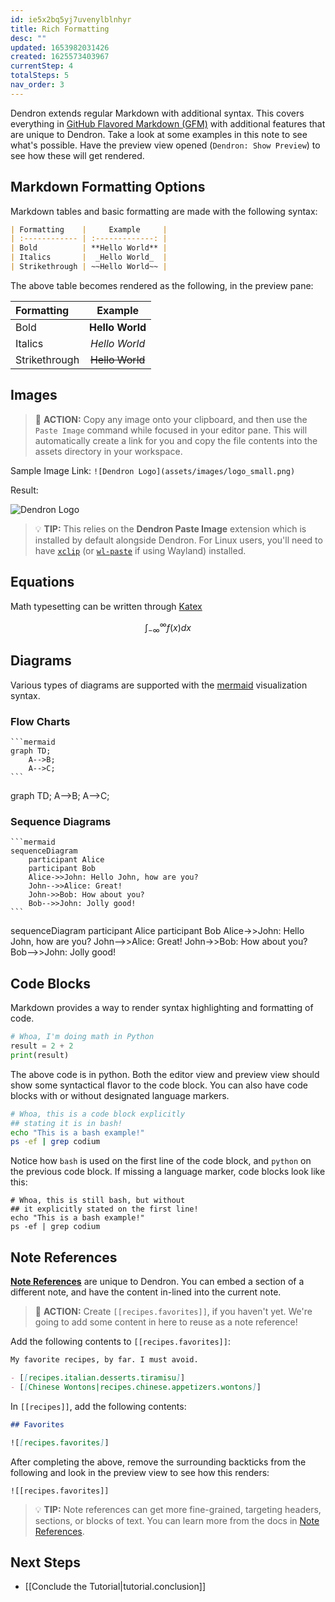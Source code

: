 ```yaml
---
id: ie5x2bq5yj7uvenylblnhyr
title: Rich Formatting
desc: ""
updated: 1653982031426
created: 1625573403967
currentStep: 4
totalSteps: 5
nav_order: 3
---
```


Dendron extends regular Markdown with additional syntax. This covers everything in [GitHub Flavored Markdown (GFM)](https://github.github.com/gfm/) with additional features that are unique to Dendron. Take a look at some examples in this note to see what's possible. Have the preview view opened (`Dendron: Show Preview`) to see how these will get rendered.

## Markdown Formatting Options

Markdown tables and basic formatting are made with the following syntax:

```markdown
| Formatting    |     Example     |
| :------------ | :-------------: |
| Bold          | **Hello World** |
| Italics       |  _Hello World_  |
| Strikethrough | ~~Hello World~~ |
```

The above table becomes rendered as the following, in the preview pane:

| Formatting    |     Example     |
| :------------ | :-------------: |
| Bold          | **Hello World** |
| Italics       |  _Hello World_  |
| Strikethrough | ~~Hello World~~ |

## Images

> 🌱 **ACTION:** Copy any image onto your clipboard, and then use the `Paste Image` command while focused in your editor pane. This will automatically create a link for you and copy the file contents into the assets directory in your workspace.

Sample Image Link: `![Dendron Logo](assets/images/logo_small.png)`

Result:

![Dendron Logo](https://org-dendron-public-assets.s3.amazonaws.com/images/tutorial-logo_small.png)

> 💡 **TIP:** This relies on the **Dendron Paste Image** extension which is installed by default alongside Dendron. For Linux users, you'll need to have [`xclip`](https://opensource.com/article/19/7/xclip) (or [`wl-paste`](https://github.com/bugaevc/wl-clipboard) if using Wayland) installed.

## Equations

Math typesetting can be written through [Katex](https://wiki.dendron.so/notes/b1919663-cc48-4054-b0cf-4b26fe444907.html)

$$
\int_{-\infty}^\infty f(x)dx
$$

## Diagrams

Various types of diagrams are supported with the [mermaid](https://mermaid-js.github.io/mermaid/#/) visualization syntax.

### Flow Charts

````
```mermaid
graph TD;
    A-->B;
    A-->C;
```
````

<div class="mermaid">
  graph TD;
    A-->B;
    A-->C;
</div>

### Sequence Diagrams

````
```mermaid
sequenceDiagram
    participant Alice
    participant Bob
    Alice->>John: Hello John, how are you?
    John-->>Alice: Great!
    John->>Bob: How about you?
    Bob-->>John: Jolly good!
```
````

<div class="mermaid">
  sequenceDiagram
    participant Alice
    participant Bob
    Alice->>John: Hello John, how are you?
    John-->>Alice: Great!
    John->>Bob: How about you?
    Bob-->>John: Jolly good!
</div>

## Code Blocks

Markdown provides a way to render syntax highlighting and formatting of code.

```python
# Whoa, I'm doing math in Python
result = 2 + 2
print(result)
```

The above code is in python. Both the editor view and preview view should show some syntactical flavor to the code block. You can also have code blocks with or without designated language markers.

```bash
# Whoa, this is a code block explicitly
## stating it is in bash!
echo "This is a bash example!"
ps -ef | grep codium
```

Notice how `bash` is used on the first line of the code block, and `python` on the previous code block. If missing a language marker, code blocks look like this:

```
# Whoa, this is still bash, but without
## it explicitly stated on the first line!
echo "This is a bash example!"
ps -ef | grep codium
```

## Note References

**[Note References](https://wiki.dendron.so/notes/f1af56bb-db27-47ae-8406-61a98de6c78c)** are unique to Dendron. You can embed a section of a different note, and have the content in-lined into the current note.

> 🌱 **ACTION:** Create `[[recipes.favorites]]`, if you haven't yet. We're going to add some content in here to reuse as a note reference!

Add the following contents to `[[recipes.favorites]]`:

```markdown
My favorite recipes, by far. I must avoid.

- [[recipes.italian.desserts.tiramisu]]
- [[Chinese Wontons|recipes.chinese.appetizers.wontons]]
```

In `[[recipes]]`, add the following contents:

```markdown
## Favorites

![[recipes.favorites]]
```

After completing the above, remove the surrounding backticks from the following and look in the preview view to see how this renders:

`![[recipes.favorites]]`

> 💡 **TIP:** Note references can get more fine-grained, targeting headers, sections, or blocks of text. You can learn more from the docs in [Note References](https://wiki.dendron.so/notes/f1af56bb-db27-47ae-8406-61a98de6c78c).

## Next Steps

- [[Conclude the Tutorial|tutorial.conclusion]]

